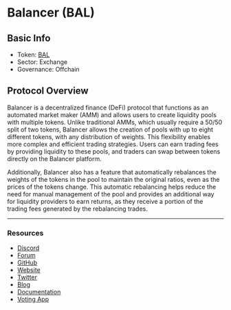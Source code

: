 # Balancer (BAL)

## **Basic Info**

* Token: [BAL](https://www.coingecko.com/en/coins/balancer)
* Sector: Exchange
* Governance: Offchain

## **Protocol Overview**

Balancer is a decentralized finance (DeFi) protocol that functions as an automated market maker (AMM) and allows users to create liquidity pools with multiple tokens. Unlike traditional AMMs, which usually require a 50/50 split of two tokens, Balancer allows the creation of pools with up to eight different tokens, with any distribution of weights. This flexibility enables more complex and efficient trading strategies. Users can earn trading fees by providing liquidity to these pools, and traders can swap between tokens directly on the Balancer platform.

Additionally, Balancer also has a feature that automatically rebalances the weights of the tokens in the pool to maintain the original ratios, even as the prices of the tokens change. This automatic rebalancing helps reduce the need for manual management of the pool and provides an additional way for liquidity providers to earn returns, as they receive a portion of the trading fees generated by the rebalancing trades.

***

### **Resources**

* [Discord](https://discord.com/channels/638460494168064021/638460494168064025)
* [Forum](https://forum.balancer.finance/)
* [GitHub](https://github.com/balancer-labs)
* [Website](https://balancer.fi/)
* [Twitter](https://twitter.com/BalancerLabs)
* [Blog](https://medium.com/balancer-protocol)
* [Documentation](https://docs.balancer.finance/)
* [Voting App](https://snapshot.page/#/balancer)

